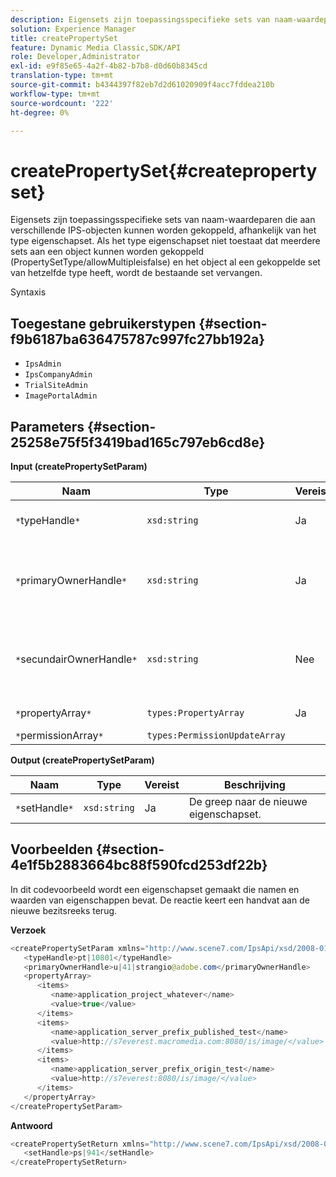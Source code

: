 ```yaml
---
description: Eigensets zijn toepassingsspecifieke sets van naam-waardeparen die aan verschillende IPS-objecten kunnen worden gekoppeld, afhankelijk van het type eigenschapset. Als het type eigenschapset niet toestaat dat meerdere sets aan een object kunnen worden gekoppeld (PropertySetType/allowMultipleisfalse) en het object al een gekoppelde set van hetzelfde type heeft, wordt de bestaande set vervangen.
solution: Experience Manager
title: createPropertySet
feature: Dynamic Media Classic,SDK/API
role: Developer,Administrator
exl-id: e9f85e65-4a2f-4b82-b7b8-d0d60b8345cd
translation-type: tm+mt
source-git-commit: b4344397f82eb7d2d61020909f4acc7fddea210b
workflow-type: tm+mt
source-wordcount: '222'
ht-degree: 0%

---
```


# createPropertySet{#createpropertyset}

Eigensets zijn toepassingsspecifieke sets van naam-waardeparen die aan verschillende IPS-objecten kunnen worden gekoppeld, afhankelijk van het type eigenschapset. Als het type eigenschapset niet toestaat dat meerdere sets aan een object kunnen worden gekoppeld (PropertySetType/allowMultipleisfalse) en het object al een gekoppelde set van hetzelfde type heeft, wordt de bestaande set vervangen.

Syntaxis

## Toegestane gebruikerstypen {#section-f9b6187ba636475787c997fc27bb192a}

* `IpsAdmin`
* `IpsCompanyAdmin`
* `TrialSiteAdmin`
* `ImagePortalAdmin`

## Parameters {#section-25258e75f5f3419bad165c797eb6cd8e}

**Input (createPropertySetParam)**

| Naam | Type | Vereist | Beschrijving |
|---|---|---|---|
| `*`typeHandle`*` | `xsd:string` | Ja | De greep naar het type eigenschapset. |
| `*`primaryOwnerHandle`*` | `xsd:string` | Ja | De handgreep naar de primaire eigenaar van de eigenschapset. |
| `*`secundairOwnerHandle`*` | `xsd:string` | Nee | De handgreep naar de secundaire eigenaar van de eigenschapset. |
| `*`propertyArray`*` | `types:PropertyArray` | Ja | De array met eigenschappen. |
| `*`permissionArray`*` | `types:PermissionUpdateArray` |  |  |

**Output (createPropertySetParam)**

| Naam | Type | Vereist | Beschrijving |
|---|---|---|---|
| `*`setHandle`*` | `xsd:string` | Ja | De greep naar de nieuwe eigenschapset. |

## Voorbeelden {#section-4e1f5b2883664bc88f590fcd253df22b}

In dit codevoorbeeld wordt een eigenschapset gemaakt die namen en waarden van eigenschappen bevat. De reactie keert een handvat aan de nieuwe bezitsreeks terug.

**Verzoek**

```java
<createPropertySetParam xmlns="http://www.scene7.com/IpsApi/xsd/2008-01-15">
   <typeHandle>pt|10801</typeHandle>
   <primaryOwnerHandle>u|41|strangio@adobe.com</primaryOwnerHandle>
   <propertyArray>
      <items>
         <name>application_project_whatever</name>
         <value>true</value>
      </items>
      <items>
         <name>application_server_prefix_published_test</name>
         <value>http://s7everest.macromedia.com:8080/is/image/</value>
      </items>
      <items>
         <name>application_server_prefix_origin_test</name>
         <value>http://s7everest:8080/is/image/</value>
      </items>
   </propertyArray>
</createPropertySetParam>
```

**Antwoord**

```java
<createPropertySetReturn xmlns="http://www.scene7.com/IpsApi/xsd/2008-01-15">
   <setHandle>ps|941</setHandle>
</createPropertySetReturn>
```
